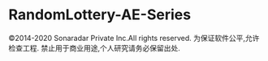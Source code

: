 # RandomLottery-AE-Series
©2014-2020 Sonaradar Private Inc.All rights reserved.
为保证软件公平,允许检查工程.
禁止用于商业用途,个人研究请务必保留出处.
